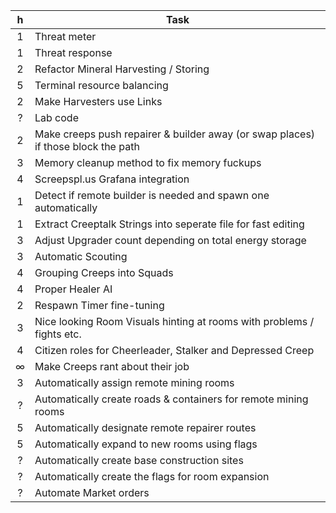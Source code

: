  h  |   Task 
:---:|  ----
 1  |   Threat meter
 1  |   Threat response
 2  |   Refactor Mineral Harvesting / Storing
 5  |   Terminal resource balancing
 2  |   Make Harvesters use Links
 ?  |   Lab code
 2  |   Make creeps push repairer & builder away (or swap places) if those block the path
 3  |   Memory cleanup method to fix memory fuckups
 4  |   Screepspl.us Grafana integration
 1  |   Detect if remote builder is needed and spawn one automatically
 1  |   Extract Creeptalk Strings into seperate file for fast editing
 3  |   Adjust Upgrader count depending on total energy storage
 3  |   Automatic Scouting
 4  |   Grouping Creeps into Squads
 4  |   Proper Healer AI
 2  |   Respawn Timer fine-tuning
 3  |   Nice looking Room Visuals hinting at rooms with problems / fights etc.
 4  |   Citizen roles for Cheerleader, Stalker and Depressed Creep
 ∞  |   Make Creeps rant about their job
 3  |   Automatically assign remote mining rooms
 ?  |   Automatically create roads & containers for remote mining rooms
 5  |   Automatically designate remote repairer routes
 5  |   Automatically expand to new rooms using flags
 ?  |   Automatically create base construction sites
 ?  |   Automatically create the flags for room expansion
 ?  |   Automate Market orders 
